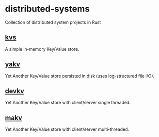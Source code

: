 # distributed-systems
Collection of distributed system projects in Rust

## [kvs](https://github.com/dragfire/distributed-systems/tree/master/kvs)
A simple in-memory Key/Value store.

## [yakv](https://github.com/dragfire/distributed-systems/tree/master/yakv)
Yet Another Key/Value store persisted in disk (uses log-structured file I/O).

## [devkv](https://github.com/dragfire/distributed-systems/tree/master/devkv)
Yet Another Key/Value store with client/server single threaded.

## [makv](https://github.com/dragfire/distributed-systems/tree/master/makv)
Yet Another Key/Value store with client/server multi-threaded.
